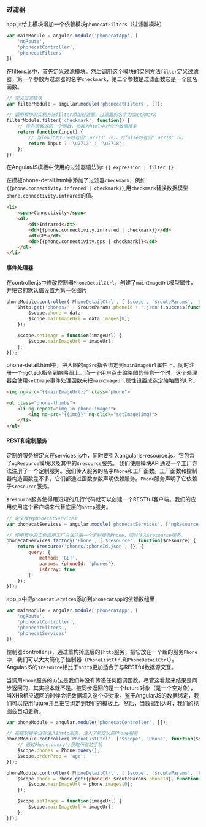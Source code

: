 ### 过滤器

app.js给主模块增加一个依赖模块`phonecatFilters`（过滤器模块）

```javascript
var mainModule = angular.module('phonecatApp', [
    'ngRoute',
    'phonecatController',
    'phonecatFilters'
]);
```

在filters.js中，首先定义过滤模块。然后调用这个模块的实例方法`filter`定义过滤器，第一个参数为过滤器的名字`checkmark`，第二个参数是过滤函数它是一个匿名函数。

```javascript
// 定义过滤模块
var filterModule = angular.module('phonecatFilters', []);

// 调用模块的实例方法filter添加过滤器。过滤器的名字为checkmark
filterModule.filter('checkmark', function() {
    // 匿名函数返回一个函数，参数为html中对应的数据模型
    return function(input) {
        // 当input为ture时返回'\u2713'（√），为false时返回'\u2718'（×）
        return input ? '\u2713' : '\u2718';
    };
});
```

在AngularJS模板中使用的过滤器语法为:
`{{ expression | filter }}`

在模板phone-detail.html中添加了过滤器`checkmark`，例如`{{phone.connectivity.infrared | checkmark}}`,用`checkmark`替换数据模型`phone.connectivity.infrared`的值。

```html
<li>
    <span>Connectivity</span>
    <dl>
        <dt>Infrared</dt>
        <dd>{{phone.connectivity.infrared | checkmark}}</dd>
        <dt>GPS</dt>
        <dd>{{phone.connectivity.gps | checkmark}}</dd>
    </dl>
</li>
```

#### 事件处理器

在controller.js中修改控制器`PhoneDetailCtrl`，创建了`mainImageUrl`模型属性，并把它的默认值设置为第一张图片

```javascript
phoneModule.controller('PhoneDetailCtrl', ['$scope', '$routeParams', '$http', function($scope, $routeParams, $http) {
    $http.get('phones/' + $routeParams.phoneId + '.json').success(function(data) {
        $scope.phone = data;
        $scope.mainImageUrl = data.images[0];
    });

    $scope.setImage = function(imageUrl) {
        $scope.mainImageUrl = imageUrl;
    };
}]);
```

phone-detail.html中，把大图的`ngSrc`指令绑定到`mainImageUrl`属性上。同时注册一个`ngClick`指令到缩略图上。当一个用户点击缩略图的任意一个时，这个处理器会使用`setImage`事件处理函数来把`mainImageUrl`属性设置成选定缩略图的URL

```html
<img ng-src="{{mainImageUrl}}" class="phone">

<ul class="phone-thumbs">
    <li ng-repeat="img in phone.images">
        <img ng-src="{{img}}" ng-click="setImage(img)">
    </li>
</ul>
```

#### REST和定制服务

定制的服务被定义在services.js中，同时要引入angularjs-resource.js。它包含了`ngResource`模块以及其中的`$resource`服务。
我们使用模块API通过一个工厂方法注册了一个定制服务。我们传入服务的名字`Phone`和工厂函数。工厂函数和控制器构造函数差不多，它们都通过函数参数声明依赖服务。`Phone`服务声明了它依赖于`$resource`服务。

`$resource`服务使得用短短的几行代码就可以创建一个RESTful客户端。我们的应用使用这个客户端来代替底层的`$http`服务。

```javascript
// 定义模块phonecatServices
var phonecatServices = angular.module('phonecatServices', ['ngResource']);

// 使用模块的实例调用工厂方法注册一个定制服务Phone，同时注入$resource服务。
phonecatServices.factory('Phone', ['$resource', function($resource) {
    return $resource('phones/:phoneId.json', {}, {
        query: {
            method: 'GET',
            params: {phoneId: 'phones'},
            isArray: true
        }
    });
}]);
```

app.js中把`phonecatServices`添加到`phonecatApp`的依赖数组里

```javascript
var mainModule = angular.module('phonecatApp', [
    'ngRoute',
    'phonecatController',
    'phonecatFilters',
    'phonecatServices'
]);
```

控制器controller.js，通过重构掉底层的`$http`服务，把它放在一个新的服务`Phone`中，我们可以大大简化子控制器（`PhoneListCtrl`和`PhoneDetailCtrl`）。AngularJS的`$resource`相比于`$http`更加适合于与RESTful数据源交互。

当调用`Phone`服务的方法是我们并没有传递任何回调函数。尽管这看起来结果是同步返回的，其实根本就不是。被同步返回的是一个future对象（是一个空对象），当XHR相应返回的时候会把数据填入这个空对象。鉴于AngularJS的数据绑定，我们可以使用future并且把它绑定到我们的模板上。然后，当数据到达时，我们的视图会自动更新。

```javascript
var phoneModule = angular.module('phonecatController', []);

// 在控制器中没有注入$http服务，注入了新定义的Phone服务
phoneModule.controller('PhoneListCtrl', ['$scope', 'Phone', function($scope, Phone){
    // 通过Phone.query()获取所有的手机
    $scope.phones = Phone.query();
    $scope.orderProp = 'age';
}]);

phoneModule.controller('PhoneDetailCtrl', ['$scope', '$routeParams', 'Phone', function($scope, $routeParams, Phone) {
    $scope.phone = Phone.get({phoneId: $routeParams.phoneId}, function(phone) {
        $scope.mainImageUrl = phone.images[0];
    });

    $scope.setImage = function(imageUrl) {
        $scope.mainImageUrl = imageUrl;
    };
}]);
```

